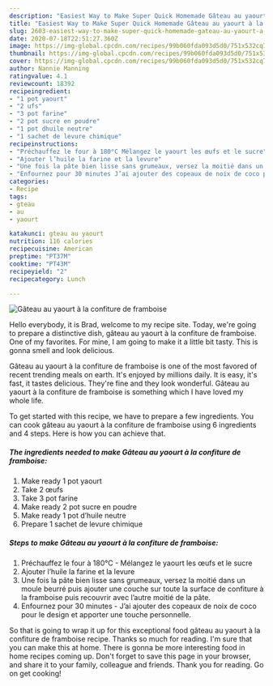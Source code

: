 ```yaml
---
description: "Easiest Way to Make Super Quick Homemade Gâteau au yaourt à la confiture de framboise"
title: "Easiest Way to Make Super Quick Homemade Gâteau au yaourt à la confiture de framboise"
slug: 2603-easiest-way-to-make-super-quick-homemade-gateau-au-yaourt-a-la-confiture-de-framboise
date: 2020-07-18T22:51:27.360Z
image: https://img-global.cpcdn.com/recipes/99b060fda093d5d0/751x532cq70/gateau-au-yaourt-a-la-confiture-de-framboise-photo-principale-de-la-recette.jpg
thumbnail: https://img-global.cpcdn.com/recipes/99b060fda093d5d0/751x532cq70/gateau-au-yaourt-a-la-confiture-de-framboise-photo-principale-de-la-recette.jpg
cover: https://img-global.cpcdn.com/recipes/99b060fda093d5d0/751x532cq70/gateau-au-yaourt-a-la-confiture-de-framboise-photo-principale-de-la-recette.jpg
author: Nannie Manning
ratingvalue: 4.1
reviewcount: 18392
recipeingredient:
- "1 pot yaourt"
- "2 ufs"
- "3 pot farine"
- "2 pot sucre en poudre"
- "1 pot dhuile neutre"
- "1 sachet de levure chimique"
recipeinstructions:
- "Préchauffez le four à 180°C Mélangez le yaourt les œufs et le sucre"
- "Ajouter l’huile la farine et la levure"
- "Une fois la pâte bien lisse sans grumeaux, versez la moitié dans un moule beurré puis ajouter une couche sur toute la surface de confiture à la framboise puis recouvrir avec l’autre moitié de la pâte."
- "Enfournez pour 30 minutes J’ai ajouter des copeaux de noix de coco pour le design et apporter une touche personnelle."
categories:
- Recipe
tags:
- gteau
- au
- yaourt

katakunci: gteau au yaourt 
nutrition: 116 calories
recipecuisine: American
preptime: "PT37M"
cooktime: "PT43M"
recipeyield: "2"
recipecategory: Lunch

---
```



![Gâteau au yaourt à la confiture de framboise](https://img-global.cpcdn.com/recipes/99b060fda093d5d0/751x532cq70/gateau-au-yaourt-a-la-confiture-de-framboise-photo-principale-de-la-recette.jpg)

Hello everybody, it is Brad, welcome to my recipe site. Today, we're going to prepare a distinctive dish, gâteau au yaourt à la confiture de framboise. One of my favorites. For mine, I am going to make it a little bit tasty. This is gonna smell and look delicious.

Gâteau au yaourt à la confiture de framboise is one of the most favored of recent trending meals on earth. It's enjoyed by millions daily. It is easy, it's fast, it tastes delicious. They're fine and they look wonderful. Gâteau au yaourt à la confiture de framboise is something which I have loved my whole life.




To get started with this recipe, we have to prepare a few ingredients. You can cook gâteau au yaourt à la confiture de framboise using 6 ingredients and 4 steps. Here is how you can achieve that.

<!--inarticleads1-->

##### The ingredients needed to make Gâteau au yaourt à la confiture de framboise:

1. Make ready 1 pot yaourt
1. Take 2 œufs
1. Take 3 pot farine
1. Make ready 2 pot sucre en poudre
1. Make ready 1 pot d’huile neutre
1. Prepare 1 sachet de levure chimique




<!--inarticleads2-->

##### Steps to make Gâteau au yaourt à la confiture de framboise:

1. Préchauffez le four à 180°C - Mélangez le yaourt les œufs et le sucre
1. Ajouter l’huile la farine et la levure
1. Une fois la pâte bien lisse sans grumeaux, versez la moitié dans un moule beurré puis ajouter une couche sur toute la surface de confiture à la framboise puis recouvrir avec l’autre moitié de la pâte.
1. Enfournez pour 30 minutes - J’ai ajouter des copeaux de noix de coco pour le design et apporter une touche personnelle.




So that is going to wrap it up for this exceptional food gâteau au yaourt à la confiture de framboise recipe. Thanks so much for reading. I'm sure that you can make this at home. There is gonna be more interesting food in home recipes coming up. Don't forget to save this page in your browser, and share it to your family, colleague and friends. Thank you for reading. Go on get cooking!
